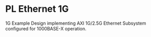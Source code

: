 # PL Ethernet 1G
1G Example Design implementing AXI 1G/2.5G Ethernet Subsystem configured for 1000BASE-X operation.
